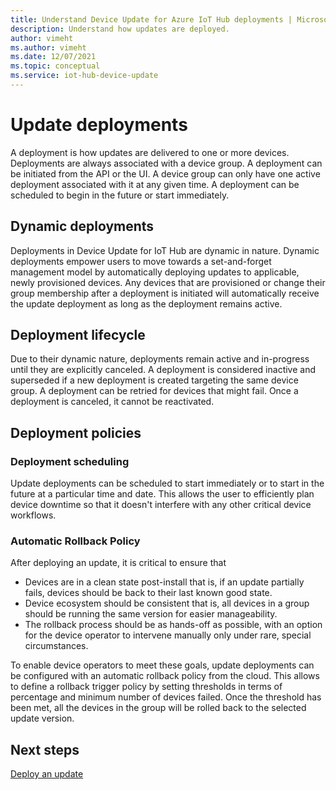 ```yaml
---
title: Understand Device Update for Azure IoT Hub deployments | Microsoft Docs
description: Understand how updates are deployed.
author: vimeht
ms.author: vimeht
ms.date: 12/07/2021
ms.topic: conceptual
ms.service: iot-hub-device-update
---
```


# Update deployments

A deployment is how updates are delivered to one or more devices. Deployments are always associated with a device group. A deployment can be initiated from the API or the UI. 
A device group can only have one active deployment associated with it at any given time. A deployment can be scheduled to begin in the future or start immediately.

## Dynamic deployments

Deployments in Device Update for IoT Hub are dynamic in nature. Dynamic deployments empower users to move towards a set-and-forget management model by automatically deploying updates to applicable, newly provisioned devices. Any devices that are provisioned or change their group membership after a deployment is initiated will automatically receive the update deployment as long as the deployment remains active.

## Deployment lifecycle

Due to their dynamic nature, deployments remain active and in-progress until they are explicitly canceled. A deployment is considered inactive and superseded if a new deployment is created targeting the same device group. A deployment can be retried for devices that might fail. Once a deployment is canceled, it cannot be reactivated.

## Deployment policies

### Deployment scheduling

Update deployments can be scheduled to start immediately or to start in the future at a particular time and date. This allows the user to efficiently plan device downtime so that it doesn't interfere with any other critical device workflows. 

### Automatic Rollback Policy

After deploying an update, it is critical to ensure that 
- Devices are in a clean state post-install that is, if an update partially fails, devices should be back to their last known good state.
- Device ecosystem should be consistent that is, all devices in a group should be running the same version for easier manageability.
- The rollback process should be as hands-off as possible, with an option for the device operator to intervene manually only under rare, special circumstances.

To enable device operators to meet these goals, update deployments can be configured with an automatic rollback policy from the cloud. This allows to define a rollback trigger policy by setting thresholds in terms of percentage and minimum number of devices failed. Once the threshold has been met, all the devices in the group will be rolled back to the selected update version. 

## Next steps

[Deploy an update](./deploy-update.md)
